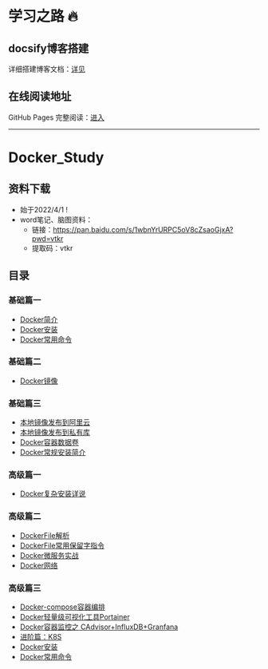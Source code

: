 # 学习之路 🔥

## docsify博客搭建

详细搭建博客文档：[详见](https://mp.weixin.qq.com/s/aK9Z9RkqWMUpcNzUREEx4Q)

## 在线阅读地址
GitHub Pages 完整阅读：[进入](https://gyz296641164.github.io/#/)

---

# Docker_Study

## 资料下载

- 始于2022/4/1 !
- word笔记、脑图资料：
    - 链接：https://pan.baidu.com/s/1wbnYrURPC5oV8cZsaoGjxA?pwd=vtkr
    - 提取码：vtkr
    
## 目录

### 基础篇一

- [Docker简介](https://gitee.com/LastedMemory/study-notes/blob/master/Docker/%E5%9F%BA%E7%A1%80%E7%AF%87/%E5%9F%BA%E7%A1%80%E7%AF%87%E4%B8%80.md#docker%E7%AE%80%E4%BB%8B)
- [Docker安装](https://gitee.com/LastedMemory/study-notes/blob/master/Docker/%E5%9F%BA%E7%A1%80%E7%AF%87/%E5%9F%BA%E7%A1%80%E7%AF%87%E4%B8%80.md#docker%E5%AE%89%E8%A3%85)
- [Docker常用命令](https://gitee.com/LastedMemory/study-notes/blob/master/Docker/基础篇/基础篇一.md#帮助启动类命令)

### 基础篇二

- [Docker镜像](https://gitee.com/LastedMemory/study-notes/blob/master/Docker/%E5%9F%BA%E7%A1%80%E7%AF%87/%E5%9F%BA%E7%A1%80%E7%AF%87%E4%BA%8C.md#docker%E9%95%9C%E5%83%8F)

### 基础篇三

- [本地镜像发布到阿里云](https://gitee.com/LastedMemory/study-notes/blob/master/Docker/%E5%9F%BA%E7%A1%80%E7%AF%87/%E5%9F%BA%E7%A1%80%E7%AF%87%E4%B8%89.md#%E6%9C%AC%E5%9C%B0%E9%95%9C%E5%83%8F%E5%8F%91%E5%B8%83%E5%88%B0%E9%98%BF%E9%87%8C%E4%BA%91)
- [本地镜像发布到私有库](https://gitee.com/LastedMemory/study-notes/blob/master/Docker/%E5%9F%BA%E7%A1%80%E7%AF%87/%E5%9F%BA%E7%A1%80%E7%AF%87%E4%B8%89.md#%E6%9C%AC%E5%9C%B0%E9%95%9C%E5%83%8F%E5%8F%91%E5%B8%83%E5%88%B0%E7%A7%81%E6%9C%89%E5%BA%93)
- [Docker容器数据卷](https://gitee.com/LastedMemory/study-notes/blob/master/Docker/%E5%9F%BA%E7%A1%80%E7%AF%87/%E5%9F%BA%E7%A1%80%E7%AF%87%E4%B8%89.md#docker%E5%AE%B9%E5%99%A8%E6%95%B0%E6%8D%AE%E5%8D%B7)
- [Docker常规安装简介](https://gitee.com/LastedMemory/study-notes/blob/master/Docker/%E5%9F%BA%E7%A1%80%E7%AF%87/%E5%9F%BA%E7%A1%80%E7%AF%87%E4%B8%89.md#docker%E5%B8%B8%E8%A7%84%E5%AE%89%E8%A3%85%E7%AE%80%E4%BB%8B)

### 高级篇一

- [Docker复杂安装详说](https://gitee.com/LastedMemory/study-notes/blob/master/Docker/%E9%AB%98%E7%BA%A7%E7%AF%87/%E9%AB%98%E7%BA%A7%E7%AF%87%E4%B8%80.md)

### 高级篇二

- [DockerFile解析](https://gitee.com/LastedMemory/study-notes/blob/master/Docker/%E9%AB%98%E7%BA%A7%E7%AF%87/%E9%AB%98%E7%BA%A7%E7%AF%87%E4%BA%8C.md#dockerfile%E8%A7%A3%E6%9E%90)
- [DockerFile常用保留字指令](https://gitee.com/LastedMemory/study-notes/blob/master/Docker/%E9%AB%98%E7%BA%A7%E7%AF%87/%E9%AB%98%E7%BA%A7%E7%AF%87%E4%BA%8C.md#dockerfile%E5%B8%B8%E7%94%A8%E4%BF%9D%E7%95%99%E5%AD%97%E6%8C%87%E4%BB%A4)
- [Docker微服务实战](https://gitee.com/LastedMemory/study-notes/blob/master/Docker/%E9%AB%98%E7%BA%A7%E7%AF%87/%E9%AB%98%E7%BA%A7%E7%AF%87%E4%BA%8C.md#docker%E5%BE%AE%E6%9C%8D%E5%8A%A1%E5%AE%9E%E6%88%98)
- [Docker网络](https://gitee.com/LastedMemory/study-notes/blob/master/Docker/%E9%AB%98%E7%BA%A7%E7%AF%87/%E9%AB%98%E7%BA%A7%E7%AF%87%E4%BA%8C.md#docker%E7%BD%91%E7%BB%9C)

### 高级篇三

- [Docker-compose容器编排](https://gitee.com/LastedMemory/study-notes/blob/master/Docker/高级篇/高级篇三.md#docker-compose容器编排)
- [Docker轻量级可视化工具Portainer](https://gitee.com/LastedMemory/study-notes/blob/master/Docker/高级篇/高级篇三.md#docker轻量级可视化工具portainer)
- [Docker容器监控之 CAdvisor+InfluxDB+Granfana](https://gitee.com/LastedMemory/study-notes/blob/master/Docker/高级篇/高级篇三.md#docker容器监控之-cadvisorinfluxdbgranfana)
- [进阶篇：K8S](https://gitee.com/LastedMemory/study-notes/blob/master/Docker/高级篇/高级篇三.md#进阶篇k8s)
- [Docker安装](https://gitee.com/LastedMemory/study-notes/blob/master/Docker/%E5%9F%BA%E7%A1%80%E7%AF%87/%E5%9F%BA%E7%A1%80%E7%AF%87%E4%B8%80.md#docker%E5%AE%89%E8%A3%85)
- [Docker常用命令](https://gitee.com/LastedMemory/study-notes/blob/master/Docker/基础篇/基础篇一.md#帮助启动类命令)



